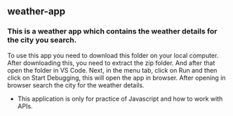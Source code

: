 ## weather-app

### This is a weather app which contains the weather details for the city you search.

To use this app you need to download this folder on your local computer.
After downloading this, you need to extract the zip folder. 
And after that open the folder in VS Code. 
Next, in the menu tab, click on Run and then click on Start Debugging, this will open the app in browser.
After opening in browser search the city for the weather details.

- This application is only for practice of Javascript and how to work with APIs.
